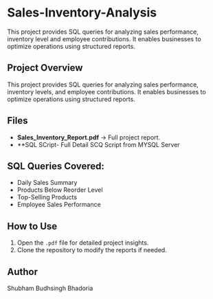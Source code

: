 # Sales-Inventory-Analysis
This project provides SQL queries for analyzing sales performance, inventory level and employee contributions. It enables businesses to optimize operations using structured reports.

## Project Overview
This project provides SQL queries for analyzing sales performance, inventory levels, and employee contributions. It enables businesses to optimize operations using structured reports.

## Files
- **Sales_Inventory_Report.pdf** → Full project report.
- **SQL SCript- Full Detail SCQ Script from MYSQL Server

## SQL Queries Covered:
- Daily Sales Summary
- Products Below Reorder Level
- Top-Selling Products
- Employee Sales Performance

## How to Use
1. Open the `.pdf` file for detailed project insights.
3. Clone the repository to modify the reports if needed.

## Author
Shubham Budhsingh Bhadoria

